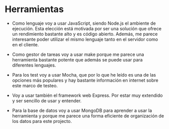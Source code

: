 # Herramientas 

- Como lenguaje voy a usar JavaScript, siendo Node.js el ambiente de ejecución. Esta elección está motivada por ser una solución que ofrece un rendimiento bastante alto y es código abierto. Además, me parece interesante poder utilizar el mismo lenguaje tanto en el servidor como en el cliente. 

- Como gestor de tareas voy a usar make porque me parece una herramienta bastante potente que además se puede usar para diferentes lenguajes.

- Para los test voy a usar Mocha, que por lo que he leído es una de las opciones más populares y hay bastante información en internet sobre este marco de testeo.

- Voy a usar también el framework web Express. Por estar muy extendido y ser sencillo de usar y entender. 

- Para la base de datos voy a usar MongoDB para aprender a usar la herramienta y porque me parece una forma eficiente de organización de los datos para este projecto.
